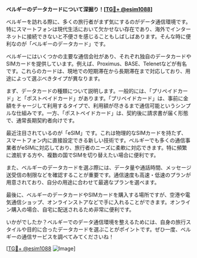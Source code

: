 **ベルギーのデータカードについて深掘り！[[TG💪+ @esim1088](https://t.me/s/esim1088)]**

ベルギーを訪れる際に、多くの旅行者がまず気にするのがデータ通信環境です。特にスマートフォンは現代生活において欠かせない存在であり、海外でインターネットに接続できないと不便さを感じることもしばしばあります。そんな時に便利なのが「ベルギーのデータカード」です。

ベルギーにはいくつかの主要な通信会社があり、それぞれ独自のデータカードやSIMカードを提供しています。例えば、Proximus、BASE、Telenetなどが有名です。これらのカードは、現地での短期滞在から長期滞在まで対応しており、用途によって選ぶべきタイプが異なります。

まず、データカードの種類について説明します。一般的には、「プリペイドカード」と「ポストペイドカード」があります。「プリペイドカード」は、事前に金額をチャージして利用するタイプで、利用額が尽きるまで通信可能というシンプルな仕組みです。一方、「ポストペイドカード」は、契約後に請求書が届く形態で、通常長期契約者向けです。

最近注目されているのが「eSIM」です。これは物理的なSIMカードを持たず、スマートフォン内に直接設定できる新しい技術です。ベルギーでも多くの通信事業者がeSIMに対応しており、旅行者のニーズに柔軟に対応できます。特に頻繁に渡航する方や、複数の国でSIMを切り替えたい場合に便利です。

また、ベルギーのデータカードを選ぶ際には、データ量や通話時間、メッセージ送受信の制限などを確認することが重要です。通信速度も高速・低速のプランが用意されており、自分の用途に合わせて最適なプランを選べます。

最後に、ベルギーのデータカードやSIMカードを購入する場所ですが、空港や電気通信ショップ、オンラインストアなどで手に入れることができます。オンライン購入の場合、自宅に配送されるため非常に便利です。

いかがでしたか？ベルギーでのデータ通信環境を整えるためには、自身の旅行スタイルや目的に合ったデータカードを選ぶことがポイントです。ぜひ一度、ベルギーの通信サービスを調べてみてくださいね！

[[TG💪+ @esim1088](https://t.me/s/esim1088) ![Image](https://i.postimg.cc/Y0z9fWf4/image.png)]
